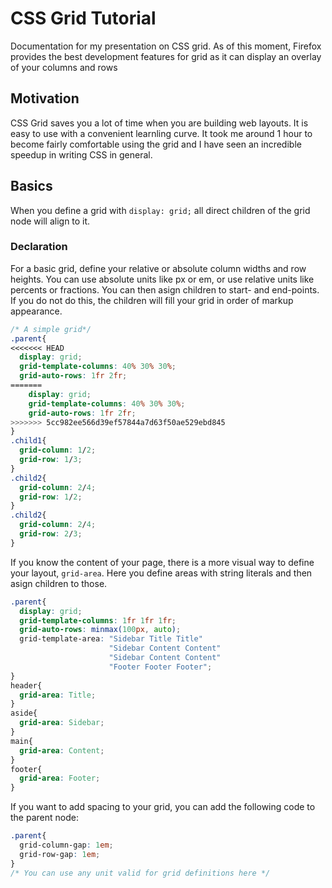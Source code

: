 # CSS Grid Tutorial

Documentation for my presentation on CSS grid. As of this moment, Firefox provides the best development features for grid as it can display an overlay of your columns and rows

## Motivation

CSS Grid saves you a lot of time when you are building web layouts. It is easy to use with a convenient learnling curve. It took me around 1 hour to become fairly comfortable using the grid and I have seen an incredible speedup in writing CSS in general.

## Basics

When you define a grid with `display: grid;` all direct children of the grid node will align to it.

### Declaration

For a basic grid, define your relative or absolute column widths and row heights. You can use absolute units like px or em, or use relative units like percents or fractions.
You can then asign children to start- and end-points. If you do not do this, the children will fill your grid in order of markup appearance.

```CSS
/* A simple grid*/
.parent{
<<<<<<< HEAD
  display: grid;
  grid-template-columns: 40% 30% 30%;
  grid-auto-rows: 1fr 2fr;
=======
    display: grid;
    grid-template-columns: 40% 30% 30%;
    grid-auto-rows: 1fr 2fr;
>>>>>>> 5cc982ee566d39ef57844a7d63f50ae529ebd845
}
.child1{
  grid-column: 1/2;
  grid-row: 1/3;
}
.child2{
  grid-column: 2/4;
  grid-row: 1/2;
}
.child2{
  grid-column: 2/4;
  grid-row: 2/3;
}
```

If you know the content of your page, there is a more visual way to define your layout, `grid-area`. Here you define areas with string literals and then asign children to those.

```CSS
.parent{
  display: grid;
  grid-template-columns: 1fr 1fr 1fr;
  grid-auto-rows: minmax(100px, auto);
  grid-template-area: "Sidebar Title Title"
                      "Sidebar Content Content"
                      "Sidebar Content Content"
                      "Footer Footer Footer";
}
header{
  grid-area: Title;
}
aside{
  grid-area: Sidebar;
}
main{
  grid-area: Content;
}
footer{
  grid-area: Footer;
}
```

If you want to add spacing to your grid, you can add the following code to the parent node:

```CSS
.parent{
  grid-column-gap: 1em;
  grid-row-gap: 1em;
}
/* You can use any unit valid for grid definitions here */
```
